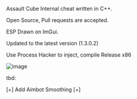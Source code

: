 Assault Cube Internal cheat written in C++.

Open Source, Pull requests are accepted.

ESP Drawn on ImGui.


Updated to the latest version (1.3.0.2)


Use Process Hacker to inject, compile Release x86


![image](https://github.com/user-attachments/assets/9b210875-7eaf-40a3-b82a-349915ac7e07)



tbd:

[+] Add Aimbot Smoothing
[+] 

